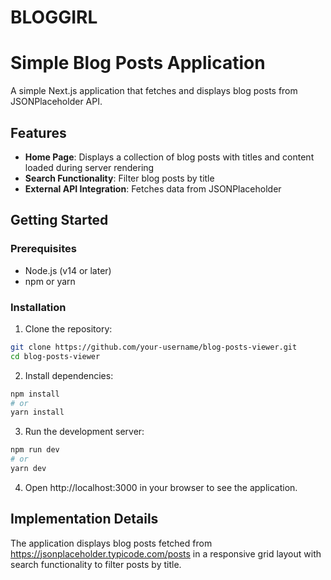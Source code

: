 # BLOGGIRL
# Simple Blog Posts Application
A simple Next.js application that fetches and displays blog posts from JSONPlaceholder API.

## Features
* **Home Page**: Displays a collection of blog posts with titles and content loaded during server rendering
* **Search Functionality**: Filter blog posts by title
* **External API Integration**: Fetches data from JSONPlaceholder

## Getting Started
### Prerequisites
* Node.js (v14 or later)
* npm or yarn

### Installation
1. Clone the repository:
```bash
git clone https://github.com/your-username/blog-posts-viewer.git
cd blog-posts-viewer
```

2. Install dependencies:
```bash
npm install
# or
yarn install
```

3. Run the development server:
```bash
npm run dev
# or
yarn dev
```

4. Open http://localhost:3000 in your browser to see the application.

## Implementation Details
The application displays blog posts fetched from https://jsonplaceholder.typicode.com/posts in a responsive grid layout with search functionality to filter posts by title.